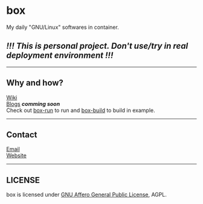# box

My daily "GNU/Linux" softwares in container.
## *!!! This is personal project. Don't use/try in real deployment environment !!!*

---

## Why and how?

[Wiki](https://codeberg.org/peterzam/box/wiki)  
[Blogs]() ***comming soon***  
Check out [box-run](https://codeberg.org/peterzam/box/src/branch/main/box-run) to run and [box-build](https://codeberg.org/peterzam/box/src/branch/main/box-build) to build in example.

---

## Contact
[Email](mail@peterzam.dev)  
[Website](peterzam.dev)

---
## LICENSE

box is licensed under [GNU Affero General Public License](https://www.gnu.org/licenses/agpl-3.0.en.html), AGPL.
